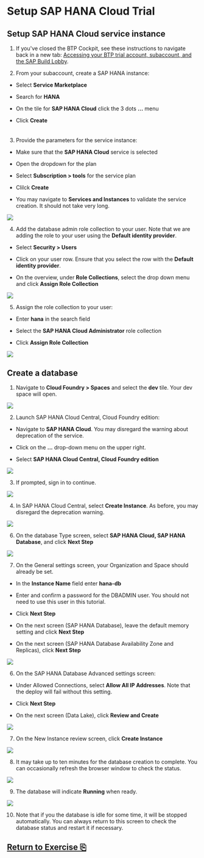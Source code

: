 # Setup SAP HANA Cloud Trial

## Setup SAP HANA Cloud service instance 

1. If you've closed the BTP Cockpit, see these instructions to navigate back in a new tab: [Accessing your BTP trial account, subaccount, and the SAP Build Lobby](../lobbyaccess/).

2. From your subaccount, create a SAP HANA instance:

- Select **Service Marketplace**

- Search for **HANA**

- On the tile for **SAP HANA Cloud** click the 3 dots **...** menu

- Click **Create**

<img src="images/image1.jpg" style="width:6.5;" />

3. Provide the parameters for the service instance:

- Make sure that the **SAP HANA Cloud** service is selected

- Open the dropdown for the plan

- Select **Subscription > tools** for the service plan

- Clilck **Create**

- You may navigate to **Services and Instances** to validate the service creation. It should not take very long.

<img src="images/image2.jpg" />

4. Add the database admin role collection to your user. Note that we are adding the role to your user using the **Default identity provider**.

- Select **Security > Users**

- Click on your user row. Ensure that you select the row with the **Default identity provider**.

- On the overview, under **Role Collections**, select the drop down menu and click **Assign Role Collection**

<img src="images/image3.jpg" />

5. Assign the role collection to your user:

- Enter **hana** in the search field

- Select the **SAP HANA Cloud Administrator** role collection

- Click **Assign Role Collection**

<img src="images/image4.jpg" />

## Create a database

1. Navigate to **Cloud Foundry > Spaces** and select the **dev** tile. Your dev space will open.

<img src="images/image5.jpg" />

2. Launch SAP HANA Cloud Central, Cloud Foundry edition:

- Navigate to **SAP HANA Cloud**. You may disregard the warning about deprecation of the service.

- Click on the **...** drop-down menu on the upper right.

- Select **SAP HANA Cloud Central, Cloud Foundry edition**

<img src="images/image6.jpg" />

3. If prompted, sign in to continue.

<img src="images/image7.jpg" />

4. In SAP HANA Cloud Central, select **Create Instance**. As before, you may disregard the deprecation warning.

<img src="images/image8.jpg" />

6. On the database Type screen, select **SAP HANA Cloud, SAP HANA Database**, and click **Next Step**

<img src="images/image14.jpg" />

7. On the General settings screen, your Organization and Space should already be set.

- In the **Instance Name** field enter **hana-db**

- Enter and confirm a password for the DBADMIN user. You should not need to use this user in this tutorial.

- Click **Next Step**

- On the next screen (SAP HANA Database), leave the default memory setting and click **Next Step**

- On the next screen (SAP HANA Database Availability Zone and Replicas), click **Next Step**

<img src="images/image15.jpg" />

6. On the SAP HANA Database Advanced settings screen:

- Under Allowed Connections, select **Allow All IP Addresses**. Note that the deploy will fail without this setting.

- Click **Next Step**

- On the next screen (Data Lake), click **Review and Create**

<img src="images/image10.jpg" />

7. On the New Instance review screen, click **Create Instance**

<img src="images/image11.jpg" />

8. It may take up to ten minutes for the database creation to complete. You can occasionally refresh the browser window to check the status.

<img src="images/image12.jpg" />

9. The database will indicate **Running** when ready.

<img src="images/image13.jpg" />

10. Note that if you the database is idle for some time, it will be stopped automatically. You can always return to this screen to check the database status and restart it if necessary.

## [Return to Exercise ⎘](../ex2/)